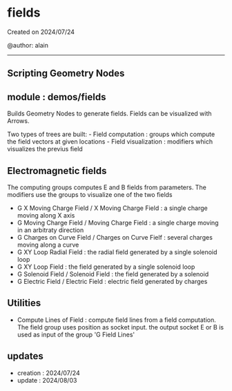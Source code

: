 # fields

Created on 2024/07/24

@author: alain

-----------------------------------------------------
Scripting Geometry Nodes
-----------------------------------------------------

module : demos/fields
---------------------
Builds Geometry Nodes to generate fields. Fields can be visualized with Arrows.

Two types of trees are built:
    - Field computation : groups which compute the field vectors at given locations
    - Field visualization : modifiers which visualizes the previus field

Electromagnetic fields
----------------------

The computing groups computes E and B fields from parameters.
The modifiers use the groups to visualize one of the two fields

- G X Moving Charge Field / X Moving Charge Field : a single charge moving along X axis
- G Moving Charge Field / Moving Charge Field : a single charge moving in an arbitraty direction
- G Charges on Curve Field / Charges on Curve Fielf : several charges moving along a curve
- G XY Loop Radial Field : the radial field generated by a single solenoid loop
- G XY Loop Field : the field generated by a single solenoid loop
- G Solenoid Field / Solenoid Field : the field generated by a solenoid
- G Electric Field / Electric Field : electric field generated by charges

Utilities
---------
- Compute Lines of Field : compute field lines from a field computation. The field group uses position as socket input.
  the output socket E or B is used as input of the group 'G Field Lines'

updates
-------
- creation : 2024/07/24
- update   : 2024/08/03